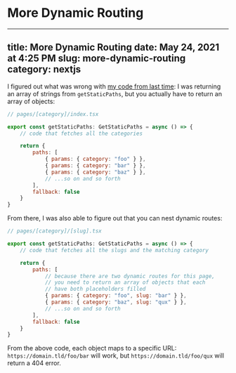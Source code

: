 # More Dynamic Routing

---
title: More Dynamic Routing
date: May 24, 2021 at 4:25 PM
slug: more-dynamic-routing
category: nextjs
---

I figured out what was wrong with [my code from last time](https://stephencottontail.dev/nextjs/dynamic-routing): I was returning an array of strings from `getStaticPaths`, but you actually have to return an array of objects:

```js
// pages/[category]/index.tsx

export const getStaticPaths: GetStaticPaths = async () => {
	// code that fetches all the categories

	return {
		paths: [
			{ params: { category: "foo" } },
			{ params: { category: "bar" } },
			{ params: { category: "baz" } },
			// ...so on and so forth
		],
		fallback: false
	}
}
```

From there, I was also able to figure out that you can nest dynamic routes:

```js
// pages/[category]/[slug].tsx

export const getStaticPaths: GetStaticPaths = async () => {
	// code that fetches all the slugs and the matching category

	return {
		paths: [
			// because there are two dynamic routes for this page,
			// you need to return an array of objects that each
			// have both placeholders filled
			{ params: { category: "foo", slug: "bar" } },
			{ params: { category: "baz", slug: "qux" } },
			// ...so on and so forth
		],
		fallback: false
	}
}
```

From the above code, each object maps to a specific URL: `https://domain.tld/foo/bar` will work, but `https://domain.tld/foo/qux` will return a 404 error.
